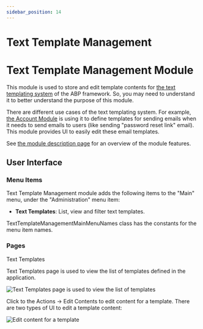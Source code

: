 ```yaml
---
sidebar_position: 14
---
```


# Text Template Management


Text Template Management Module
===============================

This module is used to store and edit template contents for [the text templating system](https://docs.abp.io/en/abp/latest/Text-Templating) of the ABP framework. So, you may need to understand it to better understand the purpose of this module.

There are different use cases of the text templating system. For example, [the Account Module](https://docs.abp.io/en/commercial/7.0/modules/Account) is using it to define templates for sending emails when it needs to send emails to users (like sending "password reset link" email). This module provides UI to easily edit these email templates.

See [the module description page](https://commercial.abp.io/modules/Volo.TextTemplateManagement) for an overview of the module features.

User Interface
--------------

### Menu Items

Text Template Management module adds the following items to the "Main" menu, under the "Administration" menu item:

* **Text Templates**: List, view and filter text templates.

TextTemplateManagementMainMenuNames class has the constants for the menu item names.

### Pages

Text Templates

Text Templates page is used to view the list of templates defined in the application.

![Text Templates page is used to view the list of templates](https://raaghustorageaccount.blob.core.windows.net/raaghu-docs/text-template.png)

Click to the Actions -> Edit Contents to edit content for a template. There are two types of UI to edit a template content:

![Edit content for a template](https://raaghustorageaccount.blob.core.windows.net/raaghu-docs/text-template-edit.png)
